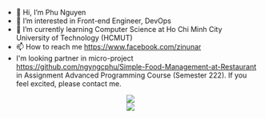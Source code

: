 - 👋 Hi, I’m Phu Nguyen
- 👀 I’m interested in Front-end Engineer, DevOps
- 🌱 I’m currently learning Computer Science at Ho Chi Minh City University of Technology (HCMUT)
- 📫 How to reach me https://www.facebook.com/zinunar
- I'm looking partner in micro-project https://github.com/ngyngcphu/Simple-Food-Management-at-Restaurant in Assignment Advanced Programming Course (Semester 222). If you feel excited, please contact me.

<div align=center>
  <img src="https://github-readme-stats.vercel.app/api?username=ngyngcphu&show_icons=true&count_private=true" />
 </div>
  
 <div align=center>
  <img src = "https://github-readme-stats.vercel.app/api/top-langs/?username=ngyngcphu&hide_progress=false" />
 </div


